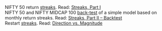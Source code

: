 NIFTY 50 return [streaks](script-01.R). Read: [Streaks, Part I](https://stockviz.biz/index.php/2019/01/02/streaks-part-i/) \
NIFTY 50 and NIFTY MIDCAP 100 [back-test](script-02.R) of a simple model based on monthly return streaks. Read: [Streaks, Part II – Backtest](https://stockviz.biz/2019/01/03/streaks-part-ii-backtest/) \
Restart [streaks](script-03.R). Read: [Direction vs. Magnitude](https://stockviz.biz/2021/11/19/direction-vs-magnitude/) 